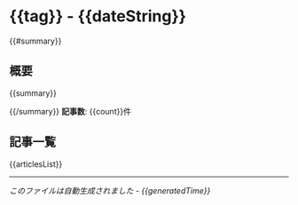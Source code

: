 # {{tag}} - {{dateString}}

{{#summary}}
## 概要

{{summary}}

{{/summary}}
**記事数**: {{count}}件

## 記事一覧

{{articlesList}}

---

*このファイルは自動生成されました - {{generatedTime}}*
